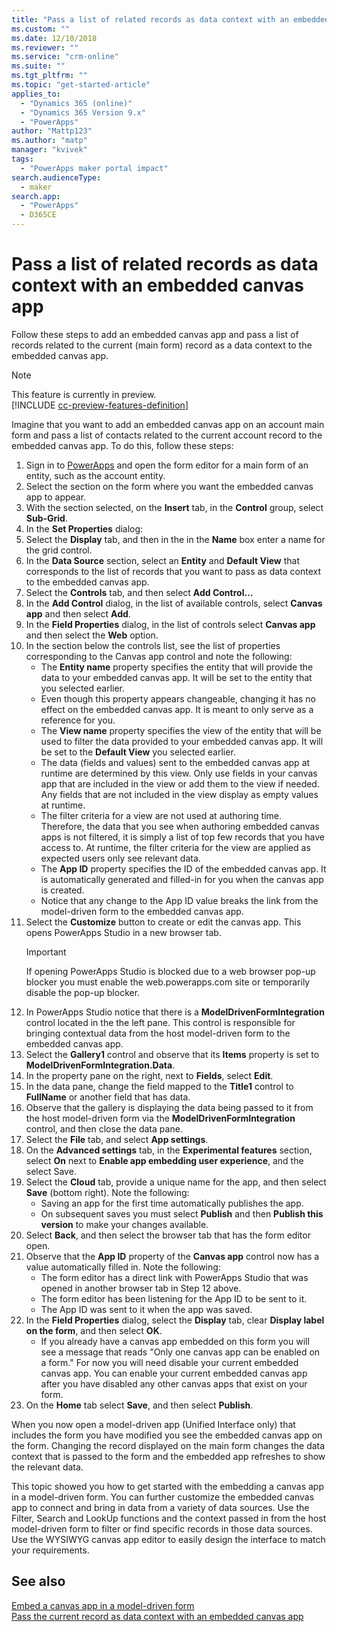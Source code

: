 ```yaml
---
title: "Pass a list of related records as data context with an embedded canvas app | MicrosoftDocs"
ms.custom: ""
ms.date: 12/10/2018
ms.reviewer: ""
ms.service: "crm-online"
ms.suite: ""
ms.tgt_pltfrm: ""
ms.topic: "get-started-article"
applies_to: 
  - "Dynamics 365 (online)"
  - "Dynamics 365 Version 9.x"
  - "PowerApps"
author: "Mattp123"
ms.author: "matp"
manager: "kvivek"
tags: 
  - "PowerApps maker portal impact"
search.audienceType: 
  - maker
search.app: 
  - "PowerApps"
  - D365CE
---
```


# Pass a list of related records as data context with an embedded canvas app

Follow these steps to add an embedded canvas app and pass a list of records related to the current (main form) record as a data context to the embedded canvas app.

> [!NOTE]
> This feature is currently in preview. <br />
> [!INCLUDE [cc-preview-features-definition](../../includes/cc-preview-features-definition.md)]

Imagine that you want to add an embedded canvas app on an account main form and pass a list of contacts related to the current account record to the embedded canvas app. To do this, follow these steps:

1.	Sign in to [PowerApps](https://web.powerapps.com/?utm_source=padocs&utm_medium=linkinadoc&utm_campaign=referralsfromdoc) and open the form editor for a main form of an entity, such as the account entity.
2.	Select the section on the form where you want the embedded canvas app to appear.
3.	With the section selected, on the **Insert** tab, in the **Control** group, select **Sub-Grid**.
4.	In the **Set Properties** dialog: 
   1. Select the **Display** tab, and then in the in the **Name** box enter a name for the grid control.
   2. In the **Data Source** section, select an **Entity** and **Default View** that corresponds to the list of records that you want to pass as data context to the embedded canvas app.
   3. Select the **Controls** tab, and then select **Add Control…**
   4. In the **Add Control** dialog, in the list of available controls, select **Canvas app** and then select **Add**.
   5. In the **Field Properties** dialog, in the list of controls select **Canvas app** and then select the **Web** option.
   6.	In the section below the controls list, see the list of properties corresponding to the Canvas app control and note the following:
    	- The **Entity name** property specifies the entity that will provide the data to your embedded canvas app. It will be set to the entity that you selected earlier.
        - Even though this property appears changeable, changing it has no effect on the embedded canvas app. It is meant to only serve as a reference for you.
        - The **View name** property specifies the view of the entity that will be used to filter the data provided to your embedded canvas app. It will be set to the **Default View** you selected earlier.
        - The data (fields and values) sent to the embedded canvas app at runtime are determined by this view. Only use fields in your canvas app that are included in the view or add them to the view if needed. Any fields that are not included in the view display as empty values at runtime.
        - The filter criteria for a view are not used at authoring time. Therefore, the data that you see when authoring embedded canvas apps is not filtered, it is simply a list of top few records that you have access to. At runtime, the filter criteria for the view are applied as expected users only see relevant data.
        - The **App ID** property specifies the ID of the embedded canvas app. It is automatically generated and filled-in for you when the canvas app is created.
    	- Notice that any change to the App ID value breaks the link from the model-driven form to the embedded canvas app.
7.	Select the **Customize** button to create or edit the canvas app. This opens PowerApps Studio in a new browser tab.
	 > [!IMPORTANT]
     > If opening PowerApps Studio is blocked due to a web browser pop-up blocker you must enable the web.powerapps.com site or temporarily disable the pop-up blocker. 
8.	In PowerApps Studio notice that there is a **ModelDrivenFormIntegration** control located in the the left pane. This control is responsible for bringing contextual data from the host model-driven form to the embedded canvas app. 
9.	Select the **Gallery1** control and observe that its **Items** property is set to **ModelDrivenFormIntegration.Data**.
10.	In the property pane on the right, next to **Fields**, select **Edit**.
11.	In the data pane, change the field mapped to the **Title1** control to **FullName** or another field that has data.
12.	Observe that the gallery is displaying the data being passed to it from the host model-driven form via the **ModelDrivenFormIntegration** control, and then close the data pane.
13.	Select the **File** tab, and select **App settings**.
14.	On the **Advanced settings** tab, in the **Experimental features** section, select **On** next to **Enable app embedding user experience**, and the select Save.
15. Select the **Cloud** tab, provide a unique name for the app, and then select **Save** (bottom right). Note the following: 
     - Saving an app for the first time automatically publishes the app. 
	 - On subsequent saves you must select **Publish** and then **Publish this version** to make your changes available.
16.	Select **Back**, and then select the browser tab that has the form editor open. 
17.	Observe that the **App ID** property of the **Canvas app** control now has a value automatically filled in. Note the following: 
     - 	The form editor has a direct link with PowerApps Studio that was opened in another browser tab in Step 12 above.
     - 	The form editor has been listening for the App ID to be sent to it.
     - 	The App ID was sent to it when the app was saved.
18.	In the **Field Properties** dialog, select the **Display** tab, clear **Display label on the form**, and then select **OK**.
     - If you already have a canvas app embedded on this form you will see a message that reads "Only one canvas app can be enabled on a form." For now you will need disable your current embedded canvas app.<!-- (LINK TO ARTICLE #5 – ANCHOR-DISABLE-APP)--> You can enable your current embedded canvas app after you have disabled any other canvas apps that exist on your form. <!-- (LINK TO ARTICLE #5 – ANCHOR-ENABLE-APP)   -->
19.	On the **Home** tab select **Save**, and then select **Publish**.

When you now open a model-driven app (Unified Interface only) that includes the form you have modified you see the embedded canvas app on the form. Changing the record displayed on the main form changes the data context that is passed to the form and the embedded app refreshes to show the relevant data.

This topic showed you how to get started with the embedding a canvas app in a model-driven form. You can further customize the embedded canvas app to connect and bring in data from a variety of data sources. Use the Filter, Search and LookUp functions and the context passed in from the host model-driven form to filter or find specific records in those data sources. Use the WYSIWYG canvas app editor to easily design the interface to match your requirements.

## See also
[Embed a canvas app in a model-driven form](embed-canvas-app-in-form.md) <br />
[Pass the current record as data context with an embedded canvas app](pass-current-embedded-canvas-app.md)